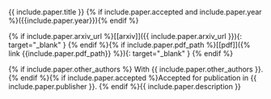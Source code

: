 <div class="paper-div text-container" markdown="1">
<span class="paper-title" id="{{include.paper.id}}"> {{ include.paper.title }} </span>
{% if include.paper.accepted and include.paper.year %}({{include.paper.year}}){% endif %}

{% if include.paper.arxiv_url %}[\[arxiv\]]({{ include.paper.arxiv_url }}){: target="_blank" }
{% endif %}{% if include.paper.pdf_path %}[\[pdf\]]({% link {{include.paper.pdf_path}} %}){: target="_blank" }
{% endif %}

{% if include.paper.other_authors %}
With {{ include.paper.other_authors }}. 
{% endif %}{% if include.paper.accepted %}Accepted for publication in {{ include.paper.publisher }}. 
{% endif %}{{ include.paper.description }}
</div>